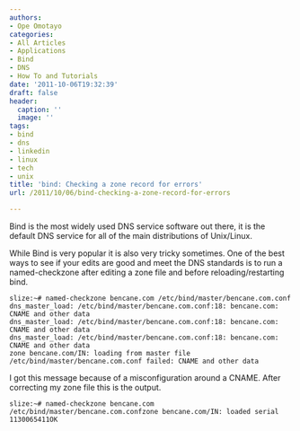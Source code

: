 ```yaml
---
authors:
- Ope Omotayo
categories:
- All Articles
- Applications
- Bind
- DNS
- How To and Tutorials
date: '2011-10-06T19:32:39'
draft: false
header:
  caption: ''
  image: ''
tags:
- bind
- dns
- linkedin
- linux
- tech
- unix
title: 'bind: Checking a zone record for errors'
url: /2011/10/06/bind-checking-a-zone-record-for-errors

---
```


Bind is the most widely used DNS service software out there, it is the default DNS service for all of the main distributions of Unix/Linux.

While Bind is very popular it is also very tricky sometimes. One of the best ways to see if your edits are good and meet the DNS standards is to run a named-checkzone after editing a zone file and before reloading/restarting bind.

    slize:~# named-checkzone bencane.com /etc/bind/master/bencane.com.conf
    dns_master_load: /etc/bind/master/bencane.com.conf:18: bencane.com: CNAME and other data
    dns_master_load: /etc/bind/master/bencane.com.conf:18: bencane.com: CNAME and other data
    dns_master_load: /etc/bind/master/bencane.com.conf:18: bencane.com: CNAME and other data
    zone bencane.com/IN: loading from master file /etc/bind/master/bencane.com.conf failed: CNAME and other data

I got this message because of a misconfiguration around a CNAME. After correcting my zone file this is the output.

    slize:~# named-checkzone bencane.com /etc/bind/master/bencane.com.confzone bencane.com/IN: loaded serial 1130065411OK
